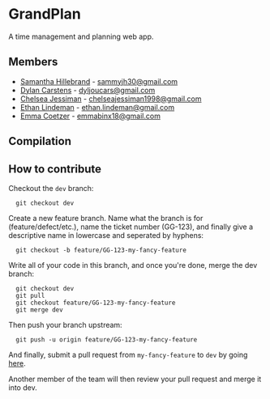 # GrandPlan
A time management and planning web app.

## Members
- [Samantha Hillebrand](https://github.com/sammyjh30) - sammyjh30@gmail.com
- [Dylan Carstens](https://github.com/skwigi) - dyljoucars@gmail.com
- [Chelsea Jessiman](https://github.com/chelseajessiman) - chelseajessiman1998@gmail.com
- [Ethan Lindeman](https://github.com/plethargy) - ethan.lindeman@gmail.com
- [Emma Coetzer](https://github.com/EmmaBinx) - emmabinx18@gmail.com

## Compilation

## How to contribute

Checkout the `dev` branch:

```
  git checkout dev
```

Create a new feature branch. Name what the branch is for (feature/defect/etc.), name the ticket number (GG-123), and finally give a descriptive name in lowercase and seperated by hyphens:

```
  git checkout -b feature/GG-123-my-fancy-feature
```

Write all of your code in this branch, and once you're done, merge the dev
branch:

```
  git checkout dev
  git pull
  git checkout feature/GG-123-my-fancy-feature
  git merge dev
```

Then push your branch upstream:

```
  git push -u origin feature/GG-123-my-fancy-feature
```

And finally, submit a pull request from `my-fancy-feature` to `dev` by going [here](https://github.com/DJCarstens/GrandPlan/pulls).

Another member of the team will then review your pull request and merge it into
dev.
